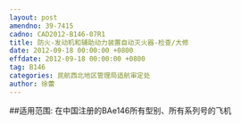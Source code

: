 ```yaml
---
layout: post
amendno: 39-7415
cadno: CAD2012-B146-07R1
title: 防火-发动机和辅助动力装置自动灭火器-检查/大修
date: 2012-09-18 00:00:00 +0800
effdate: 2012-09-18 00:00:00 +0800
tag: B146
categories: 民航西北地区管理局适航审定处
author: 徐蕾
---
```


##适用范围:
在中国注册的BAe146所有型别、所有系列号的飞机

